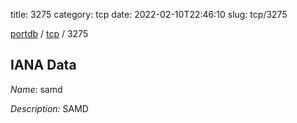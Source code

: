 title: 3275
category: tcp
date: 2022-02-10T22:46:10
slug: tcp/3275

[portdb](/) / [tcp](/category/tcp.html) / 3275


## IANA Data

_Name:_ samd

_Description:_ SAMD

